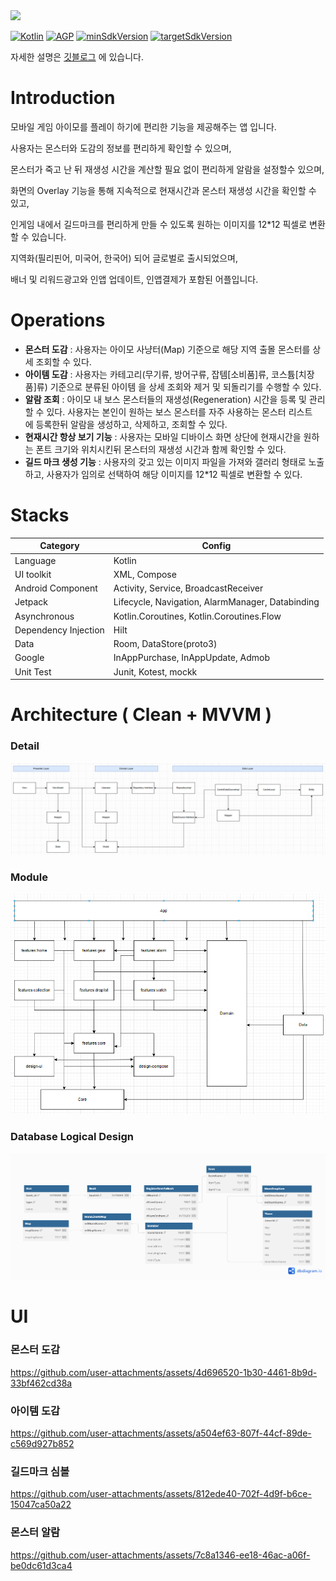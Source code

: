 <a href="https://play.google.com/store/apps/details?id=com.jinproject.twomillustratedbook">
	<img src="https://img.shields.io/badge/PlayStore-v2.2.2-4285F4?style=for-the-badge&logo=googleplay&logoColor=white&link=https://play.google.com/store/apps/details?id=com.jinproject.twomillustratedbook" />
</a>

[![Kotlin](https://img.shields.io/badge/Kotlin-2.0.10-blue.svg)](https://kotlinlang.org)
[![AGP](https://img.shields.io/badge/gradle-8.5.0-green.svg)](https://gradle.org/)
[![minSdkVersion](https://img.shields.io/badge/minSdkVersion-26-red)](https://developer.android.com/distribute/best-practices/develop/target-sdk)
[![targetSdkVersion](https://img.shields.io/badge/targetSdkVersion-34-orange)](https://developer.android.com/distribute/best-practices/develop/target-sdk)

자세한 설명은 [깃블로그](https://jowunnal.github.io/categories/#projects "블로그 링크") 에 있습니다.

# Introduction

모바일 게임 아이모를 플레이 하기에 편리한 기능을 제공해주는 앱 입니다.

사용자는 몬스터와 도감의 정보를 편리하게 확인할 수 있으며,

몬스터가 죽고 난 뒤 재생성 시간을 계산할 필요 없이 편리하게 알람을 설정할수 있으며,

화면의 Overlay 기능을 통해 지속적으로 현재시간과 몬스터 재생성 시간을 확인할 수 있고,

인게임 내에서 길드마크를 편리하게 만들 수 있도록 원하는 이미지를 12*12 픽셀로 변환할 수 있습니다.

지역화(필리핀어, 미국어, 한국어) 되어 글로벌로 출시되었으며, 

배너 및 리워드광고와 인앱 업데이트, 인앱결제가 포함된 어플입니다.

# Operations

- **몬스터 도감** : 사용자는 아이모 사냥터(Map) 기준으로 해당 지역 출몰 몬스터를 상세 조회할 수 있다.
- **아이템 도감** : 사용자는 카테고리(무기류, 방어구류, 잡템[소비품]류, 코스튬[치장품]류) 기준으로 분류된 아이템 을 상세 조회와 제거 및 되돌리기를 수행할 수 있다.
- **알람 조회** : 아이모 내 보스 몬스터들의 재생성(Regeneration) 시간을 등록 및 관리 할 수 있다. 사용자는 본인이 원하는 보스 몬스터를 자주 사용하는 몬스터 리스트에 등록한뒤 알람을 생성하고, 삭제하고, 조회할 수 있다.
- **현재시간 항상 보기 기능** : 사용자는 모바일 디바이스 화면 상단에 현재시간을 원하는 폰트 크기와 위치시킨뒤 몬스터의 재생성 시간과 함께 확인할 수 있다.
- **길드 마크 생성 기능** : 사용자의 갖고 있는 이미지 파일을 가져와 갤러리 형태로 노출하고, 사용자가 임의로 선택하여 해당 이미지를 12*12 픽셀로 변환할 수 있다.

# Stacks

| Category | Config |
| ----- | ----- |
| Language | Kotlin |
| UI toolkit | XML, Compose |
| Android Component | Activity, Service, BroadcastReceiver |
| Jetpack | Lifecycle, Navigation, AlarmManager, Databinding |
| Asynchronous | Kotlin.Coroutines, Kotlin.Coroutines.Flow |
| Dependency Injection | Hilt |
| Data | Room, DataStore(proto3) |
| Google | InAppPurchase, InAppUpdate, Admob |
| Unit Test | Junit, Kotest, mockk |

# Architecture ( Clean + MVVM )

### Detail

<img src="miscellaneoustool/documentation/detail_design_diagram.PNG" />

### Module

<img src="miscellaneoustool/documentation/module_diagram.PNG" />

### Database Logical Design

<img src="miscellaneoustool/documentation/db_logical_diagram.png" />
 
# UI

### 몬스터 도감

https://github.com/user-attachments/assets/4d696520-1b30-4461-8b9d-33bf462cd38a

### 아이템 도감

https://github.com/user-attachments/assets/a504ef63-807f-44cf-89de-c569d927b852

### 길드마크 심볼

https://github.com/user-attachments/assets/812ede40-702f-4d9f-b6ce-15047ca50a22

### 몬스터 알람

https://github.com/user-attachments/assets/7c8a1346-ee18-46ac-a06f-be0dc61d3ca4
